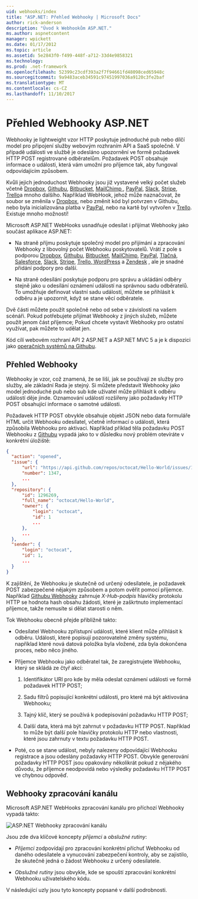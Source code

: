 ```yaml
---
uid: webhooks/index
title: "ASP.NET: Přehled Webhooky | Microsoft Docs"
author: rick-anderson
description: "Úvod k Webhookům ASP.NET."
ms.author: aspnetcontent
manager: wpickett
ms.date: 01/17/2012
ms.topic: article
ms.assetid: 5e2843f0-f499-448f-a712-33d4e9858321
ms.technology: 
ms.prod: .net-framework
ms.openlocfilehash: 52399c23cdf393a2f7f94661fd48098ced65948c
ms.sourcegitcommit: 9a9483aceb34591c97451997036a9120c3fe2baf
ms.translationtype: MT
ms.contentlocale: cs-CZ
ms.lasthandoff: 11/10/2017
---
```

# <a name="aspnet-webhooks-overview"></a>Přehled Webhooky ASP.NET

Webhooky je lightweight vzor HTTP poskytuje jednoduché pub nebo dílčí model pro připojení služby webovým rozhraním API a SaaS společně. V případě události ve službě je odesláno upozornění ve formě požadavek HTTP POST registrované odběratelům. Požadavek POST obsahuje informace o události, která vám umožní pro příjemce tak, aby fungoval odpovídajícím způsobem.

Kvůli jejich jednoduchost Webhooky jsou již vystavené velký počet služeb včetně [Dropbox](http://dropbox.com/), [Githubu](http://www.github.com/), [Bitbucket](https://bitbucket.org/), [MailChimp ](http://www.mailchimp.com/), [PayPal](http://www.paypal.com/), [Slack](http://www.slack.com), [Stripe](http://www.stripe.com), [Trello](http://www.trello.com/)a mnoho dalšího. Například WebHook, jehož může naznačovat, že soubor se změnila v [Dropbox](http://dropbox.com/), nebo změnit kód byl potvrzen v Githubu, nebo byla inicializována platba v [PayPal](http://www.paypal.com/), nebo na kartě byl vytvořen v [ Trello](http://www.trello.com/). Existuje mnoho možností!

Microsoft ASP.NET WebHooks usnadňuje odesílat i přijímat Webhooky jako součást aplikace ASP.NET:

* Na straně příjmu poskytuje společný model pro přijímání a zpracování Webhooky z libovolný počet Webhooku poskytovatelů. Vrátí z pole s podporou [Dropbox](http://dropbox.com/), [Githubu](http://www.github.com/), [Bitbucket](https://bitbucket.org/), [MailChimp](http://www.mailchimp.com/), [PayPal](http://www.paypal.com/), [Tlačná](http://www.pusher.com), [Salesforce](http://www.salesforce.com), [Slack](http://www.slack.com), [Stripe](http://www.stripe.com), [Trello](http://www.trello.com/),[ WordPress](http://www.wordpress.com) a [Zendesk](https://www.zendesk.com/) , ale je snadné přidání podpory pro další.

* Na straně odesílání poskytuje podporu pro správu a ukládání odběry stejně jako u odesílání oznámení událostí na správnou sadu odběratelů. To umožňuje definovat vlastní sadu událostí, můžete se přihlásit k odběru a je upozornit, když se stane věcí odběratele.

Dvě části můžete použít společně nebo od sebe v závislosti na vašem scénáři. Pokud potřebujete přijímat Webhooky z jiných služeb, můžete použít jenom část příjemce; Pokud chcete vystavit Webhooky pro ostatní využívat, pak můžete to udělat jen.

Kód cílí webovém rozhraní API 2 ASP.NET a ASP.NET MVC 5 a je k dispozici jako [operačních systémů na Githubu](https://github.com/aspnet/WebHooks).

## <a name="webhooks-overview"></a>Přehled Webhooky

Webhooky je vzor, což znamená, že se liší, jak se používají ze služby pro služby, ale základní Rada je stejný. Si můžete představit Webhooky jako model jednoduché pub nebo sub kde uživatel může přihlásit k odběru událostí děje jinde. Oznamování událostí rozšířeny jako požadavky HTTP POST obsahující informace o samotné události.

Požadavek HTTP POST obvykle obsahuje objekt JSON nebo data formuláře HTML určit Webhooku odesílatel, včetně informací o události, která způsobila Webhooku pro aktivaci. Například příklad těla požadavku POST Webhooku z [Githubu](http://www.github.com/) vypadá jako to v důsledku nový problém otevíráte v konkrétní úložiště:

```json
{
  "action": "opened",
  "issue": {
      "url": "https://api.github.com/repos/octocat/Hello-World/issues/1347",
      "number": 1347,
      ...
  },
  "repository": {
      "id": 1296269,
      "full_name": "octocat/Hello-World",
      "owner": {
          "login": "octocat",
          "id": 1
          ...
      },
      ...
  },
  "sender": {
      "login": "octocat",
      "id": 1,
      ...
  }
}
```

K zajištění, že Webhooku je skutečně od určený odesílatele, je požadavek POST zabezpečené nějakým způsobem a potom ověřit pomocí příjemce. Například [Githubu Webhooky](https://developer.github.com/webhooks/) zahrnuje *X-Hub-podpis* hlavičky protokolu HTTP se hodnota hash obsahu žádosti, které je zaškrtnuto implementací příjemce, takže nemusíte si dělat starosti o něm.

Tok Webhooku obecně přejde přibližně takto:

* Odesílatel Webhooku zpřístupní události, které klient může přihlásit k odběru. Události, které popisují pozorovatelné změny systému, například které nová datová položka byla vložené, zda byla dokončena proces, nebo něco jiného.

* Příjemce Webhooku jako odběratel tak, že zaregistrujete Webhooku, který se skládá ze čtyř akcí:

     1. Identifikátor URI pro kde by měla odeslat oznámení události ve formě požadavek HTTP POST;

     2. Sadu filtrů popisující konkrétní události, pro které má být aktivována Webhooku;

     3. Tajný klíč, který se používá k podepisování požadavku HTTP POST;

     4. Další data, která má být zahrnut v požadavku HTTP POST. Například to může být další pole hlavičky protokolu HTTP nebo vlastnosti, které jsou zahrnuty v textu požadavku HTTP POST.

* Poté, co se stane událost, nebyly nalezeny odpovídající Webhooku registrace a jsou odeslány požadavky HTTP POST. Obvykle generování požadavky HTTP POST jsou opakovány několikrát pokud z nějakého důvodu, že příjemce neodpovídá nebo výsledky požadavku HTTP POST ve chybnou odpověď.

## <a name="webhooks-processing-pipeline"></a>Webhooky zpracování kanálu

Microsoft ASP.NET WebHooks zpracování kanálu pro příchozí Webhooky vypadá takto:

![ASP.NET Webhooky zpracování kanálu](_static/WebHookReceivers.png)

Jsou zde dva klíčové koncepty *příjemci* a *obslužné rutiny*:

* *Příjemci* zodpovídají pro zpracování konkrétní příchuť Webhooku od daného odesílatele a vynucování zabezpečení kontroly, aby se zajistilo, že skutečně jedná o žádost Webhooku z určený odesílatele.

* *Obslužné rutiny* jsou obvykle, kde se spouští zpracování konkrétní Webhooku uživatelského kódu.

V následující uzly jsou tyto koncepty popsané v další podrobnosti.
